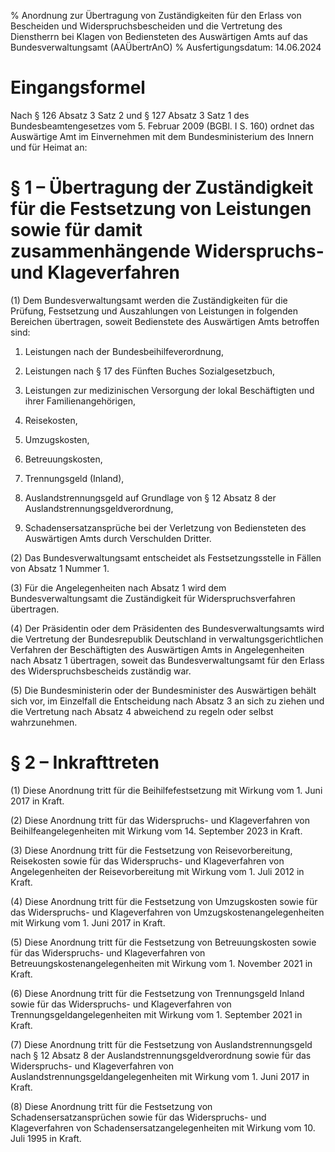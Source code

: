 % Anordnung zur Übertragung von Zuständigkeiten für den Erlass von Bescheiden und Widerspruchsbescheiden und die Vertretung des Dienstherrn bei Klagen von Bediensteten des Auswärtigen Amts auf das Bundesverwaltungsamt  (AAÜbertrAnO)
% Ausfertigungsdatum: 14.06.2024
 
# Eingangsformel

Nach § 126 Absatz 3 Satz 2 und § 127 Absatz 3 Satz 1 des Bundesbeamtengesetzes vom 5. Februar 2009 (BGBl. I S. 160) ordnet das Auswärtige Amt im Einvernehmen mit dem Bundesministerium des Innern und für Heimat an:

# § 1 – Übertragung der Zuständigkeit für die Festsetzung von Leistungen sowie für damit zusammenhängende Widerspruchs- und Klageverfahren

(1) Dem Bundesverwaltungsamt werden die Zuständigkeiten für die Prüfung, Festsetzung und Auszahlungen von Leistungen in folgenden Bereichen übertragen, soweit Bedienstete des Auswärtigen Amts betroffen sind:

1. Leistungen nach der Bundesbeihilfeverordnung,

2. Leistungen nach § 17 des Fünften Buches Sozialgesetzbuch,

3. Leistungen zur medizinischen Versorgung der lokal Beschäftigten und ihrer Familienangehörigen,

4. Reisekosten,

5. Umzugskosten,

6. Betreuungskosten,

7. Trennungsgeld (Inland),

8. Auslandstrennungsgeld auf Grundlage von § 12 Absatz 8 der Auslandstrennungsgeldverordnung,

9. Schadensersatzansprüche bei der Verletzung von Bediensteten des Auswärtigen Amts durch Verschulden Dritter.

(2) Das Bundesverwaltungsamt entscheidet als Festsetzungsstelle in Fällen von Absatz 1 Nummer 1.

(3) Für die Angelegenheiten nach Absatz 1 wird dem Bundesverwaltungsamt die Zuständigkeit für Widerspruchsverfahren übertragen.

(4) Der Präsidentin oder dem Präsidenten des Bundesverwaltungsamts wird die Vertretung der Bundesrepublik Deutschland in verwaltungsgerichtlichen Verfahren der Beschäftigten des Auswärtigen Amts in Angelegenheiten nach Absatz 1 übertragen, soweit das Bundesverwaltungsamt für den Erlass des Widerspruchsbescheids zuständig war.

(5) Die Bundesministerin oder der Bundesminister des Auswärtigen behält sich vor, im Einzelfall die Entscheidung nach Absatz 3 an sich zu ziehen und die Vertretung nach Absatz 4 abweichend zu regeln oder selbst wahrzunehmen.

# § 2 – Inkrafttreten

(1) Diese Anordnung tritt für die Beihilfefestsetzung mit Wirkung vom 1. Juni 2017 in Kraft.

(2) Diese Anordnung tritt für das Widerspruchs- und Klageverfahren von Beihilfeangelegenheiten mit Wirkung vom 14. September 2023 in Kraft.

(3) Diese Anordnung tritt für die Festsetzung von Reisevorbereitung, Reisekosten sowie für das Widerspruchs- und Klageverfahren von Angelegenheiten der Reisevorbereitung mit Wirkung vom 1. Juli 2012 in Kraft.

(4) Diese Anordnung tritt für die Festsetzung von Umzugskosten sowie für das Widerspruchs- und Klageverfahren von Umzugskostenangelegenheiten mit Wirkung vom 1. Juni 2017 in Kraft.

(5) Diese Anordnung tritt für die Festsetzung von Betreuungskosten sowie für das Widerspruchs- und Klageverfahren von Betreuungskostenangelegenheiten mit Wirkung vom 1. November 2021 in Kraft.

(6) Diese Anordnung tritt für die Festsetzung von Trennungsgeld Inland sowie für das Widerspruchs- und Klageverfahren von Trennungsgeldangelegenheiten mit Wirkung vom 1. September 2021 in Kraft.

(7) Diese Anordnung tritt für die Festsetzung von Auslandstrennungsgeld nach § 12 Absatz 8 der Auslandstrennungsgeldverordnung sowie für das Widerspruchs- und Klageverfahren von Auslandstrennungsgeldangelegenheiten mit Wirkung vom 1. Juni 2017 in Kraft.

(8) Diese Anordnung tritt für die Festsetzung von Schadensersatzansprüchen sowie für das Widerspruchs- und Klageverfahren von Schadensersatzangelegenheiten mit Wirkung vom 10. Juli 1995 in Kraft.
